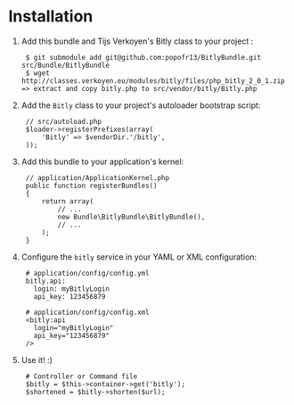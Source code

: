 Installation
============

  1. Add this bundle and Tijs Verkoyen's Bitly class to your project :

          $ git submodule add git@github.com:popofr13/BitlyBundle.git src/Bundle/BitlyBundle
          $ wget http://classes.verkoyen.eu/modules/bitly/files/php_bitly_2_0_1.zip => extract and copy bitly.php to src/vendor/bitly/Bitly.php

  2. Add the `Bitly` class to your project's autoloader bootstrap script:

          // src/autoload.php
          $loader->registerPrefixes(array(
              'Bitly' => $vendorDir.'/bitly',
          ));

  3. Add this bundle to your application's kernel:

          // application/ApplicationKernel.php
          public function registerBundles()
          {
              return array(
                  // ...
                  new Bundle\BitlyBundle\BitlyBundle(),
                  // ...
              );
          }

  4. Configure the `bitly` service in your YAML or XML configuration:

          # application/config/config.yml
          bitly.api:
            login: myBitlyLogin
            api_key: 123456879

          # application/config/config.xml
          <bitly:api
            login="myBitlyLogin"
            api_key="123456879"
          />

  5. Use it! :)

          # Controller or Command file
          $bitly = $this->container->get('bitly');
          $shortened = $bitly->shorten($url);
